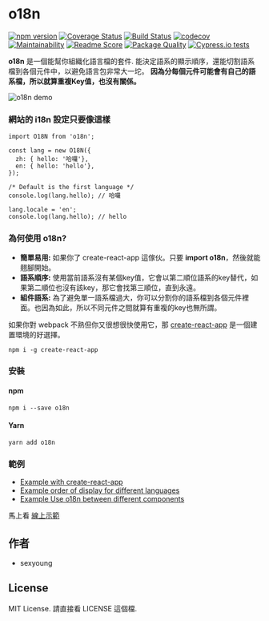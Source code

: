 # o18n
[![npm version](https://badge.fury.io/js/o18n.svg)](https://badge.fury.io/js/o18n) [![Coverage Status](https://coveralls.io/repos/github/sexyoung/o18n/badge.svg?branch=master)](https://coveralls.io/github/sexyoung/o18n?branch=master) [![Build Status](https://travis-ci.org/sexyoung/o18n.svg?branch=master)](https://travis-ci.org/sexyoung/o18n) [![codecov](https://codecov.io/gh/sexyoung/o18n/branch/master/graph/badge.svg)](https://codecov.io/gh/sexyoung/o18n) [![Maintainability](https://api.codeclimate.com/v1/badges/74fbd29f1eaf55c971c1/maintainability)](https://codeclimate.com/github/sexyoung/o18n/maintainability) [![Readme Score](http://readme-score-api.herokuapp.com/score.svg?url=sexyoung/o18n)](http://clayallsopp.github.io/readme-score?url=sexyoung/o18n) [![Package Quality](http://npm.packagequality.com/shield/o18n.svg)](http://packagequality.com/#?package=o18n) [![Cypress.io tests](https://img.shields.io/badge/cypress.io-tests-green.svg?style=flat-square)](https://cypress.io)

**o18n** 是一個能幫你組織化語言檔的套件. 能決定語系的顯示順序，還能切割語系檔到各個元件中，以避免語言包非常大一坨。 **因為分每個元件可能會有自己的語系檔，所以就算重複Key值，也沒有關係。**

![o18n demo](https://media.giphy.com/media/4WFhEZ9nlZmWGAfH09/giphy.gif)

### 網站的 i18n 設定只要像這樣
```es6
import O18N from 'o18n';

const lang = new O18N({
  zh: { hello: '哈囉'},
  en: { hello: 'hello'},
});

/* Default is the first language */
console.log(lang.hello); // 哈囉

lang.locale = 'en';
console.log(lang.hello); // hello
```

### 為何使用 o18n?
- **簡單易用:** 如果你了 create-react-app 這傢伙。只要 **import o18n**，然後就能翹腳開始。
- **語系順序:** 使用當前語系沒有某個key值，它會以第二順位語系的key替代，如果第二順位也沒有該key，那它會找第三順位，直到永遠。
- **組件語系:** 為了避免單一語系檔過大，你可以分割你的語系檔到各個元件裡面。也因為如此，所以不同元件之間就算有重複的key也無所謂。

如果你對 webpack 不熟但你又很想很快使用它，那 [create-react-app](https://github.com/facebook/create-react-app) 是一個建置環境的好選擇。

```shell
npm i -g create-react-app
```

### 安裝

#### npm
```shell
npm i --save o18n
```

#### Yarn
```shell
yarn add o18n
```

### 範例
- [Example with create-react-app](https://github.com/sexyoung/o18n/tree/master/example/basic)
- [Example order of display for different languages](https://github.com/sexyoung/o18n/tree/master/example/order)
- [Example Use o18n between different components](https://github.com/sexyoung/o18n/tree/master/example/split)

馬上看 [線上示範](https://sexyoung.github.io/o18n)

## 作者
- sexyoung

## License
MIT License. 請直接看 LICENSE 這個檔.
